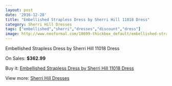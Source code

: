 ```yaml
---
layout: post
date: '2016-12-28'
title: "Embellished Strapless Dress by Sherri Hill 11018 Dress"
category: Sherri Hill Dresses
tags: ["embellished","sherri","dresses","discount","dress"]
image: http://www.neoformal.com/18699-thickbox_default/embellished-strapless-dress-by-sherri-hill-11018-dress.jpg
---
```

Embellished Strapless Dress by Sherri Hill 11018 Dress

On Sales: **$362.99**
<a href="https://www.neoformal.com/en/sherri-hill-dresses-2014/5972-embellished-strapless-dress-by-sherri-hill-11018-dress.html"><amp-img layout="responsive" width="600" height="600" src="//www.neoformal.com/18699-thickbox_default/embellished-strapless-dress-by-sherri-hill-11018-dress.jpg" alt="Embellished Strapless Dress by Sherri Hill 11018 Dress 0" /></a>

Buy it: [Embellished Strapless Dress by Sherri Hill 11018 Dress](https://www.neoformal.com/en/sherri-hill-dresses-2014/5972-embellished-strapless-dress-by-sherri-hill-11018-dress.html "Embellished Strapless Dress by Sherri Hill 11018 Dress")

View more: [Sherri Hill Dresses](https://www.neoformal.com/en/73-sherri-hill-dresses-2014 "Sherri Hill Dresses")